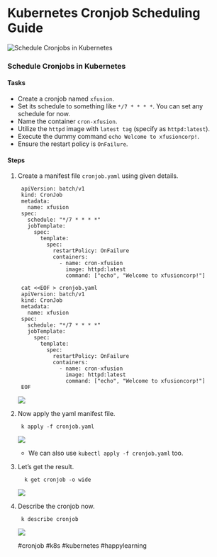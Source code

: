 # Kubernetes Cronjob Scheduling Guide

![Schedule Cronjobs in Kubernetes](https://cdn.hashnode.com/res/hashnode/image/upload/v1729013210536/d775c58b-d758-47b6-b179-f2b2a23da527.png?w=1600\&h=840\&fit=crop\&crop=entropy\&auto=compress,format\&format=webp)

### Schedule Cronjobs in Kubernetes

#### Tasks <a href="#heading-tasks" id="heading-tasks"></a>

* Create a cronjob named `xfusion`.
* Set its schedule to something like `*/7 * * * *`. You can set any schedule for now.
* Name the container `cron-xfusion`.
* Utilize the `httpd` image with `latest tag` (specify as `httpd:latest`).
* Execute the dummy command `echo Welcome to xfusioncorp!`.
* Ensure the restart policy is `OnFailure`.

#### Steps <a href="#heading-steps" id="heading-steps"></a>

1.  Create a manifest file `cronjob.yaml` using given details.

    ```
     apiVersion: batch/v1
     kind: CronJob
     metadata:
       name: xfusion
     spec:
       schedule: "*/7 * * * *"
       jobTemplate:
         spec:
           template:
             spec:
               restartPolicy: OnFailure
               containers:
                 - name: cron-xfusion
                   image: httpd:latest
                   command: ["echo", "Welcome to xfusioncorp!"]
    ```

    ```
     cat <<EOF > cronjob.yaml
     apiVersion: batch/v1
     kind: CronJob
     metadata:
       name: xfusion
     spec:
       schedule: "*/7 * * * *"
       jobTemplate:
         spec:
           template:
             spec:
               restartPolicy: OnFailure
               containers:
                 - name: cron-xfusion
                   image: httpd:latest
                   command: ["echo", "Welcome to xfusioncorp!"]
     EOF
    ```

    ![](https://cdn.hashnode.com/res/hashnode/image/upload/v1729013879975/7209f03b-bf38-406b-99e1-adc23f91cba8.png?auto=compress,format\&format=webp)
2.  Now apply the yaml manifest file.

    ```
     k apply -f cronjob.yaml
    ```

    ![](https://cdn.hashnode.com/res/hashnode/image/upload/v1729013949582/a5a2b526-d01a-4e14-b9ff-5db6a63d29e4.png?auto=compress,format\&format=webp)

    * We can also use `kubectl apply -f cronjob.yaml` too.
3.  Let’s get the result.

    ```
      k get cronjob -o wide
    ```

    ![](https://cdn.hashnode.com/res/hashnode/image/upload/v1729014098343/38b4bfa6-abb5-46bb-8f59-08c496b9dd3a.png?auto=compress,format\&format=webp)
4.  Describe the cronjob now.

    ```
     k describe cronjob
    ```

    ![](https://cdn.hashnode.com/res/hashnode/image/upload/v1729014220136/4452faa6-180d-439d-bbdb-ce420136442a.png?auto=compress,format\&format=webp)

    \#cronjob #k8s #kubernetes #happylearning
